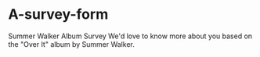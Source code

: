 # A-survey-form
Summer Walker Album Survey We'd love to know more about you based on the "Over It" album by Summer Walker.
